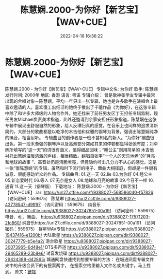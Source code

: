 ﻿---
title: 陈慧娴.2000-为你好【新艺宝】【WAV+CUE】
date: 2022-04-16 16:36:22
categories: WAV车载音乐、镜像
tags: 国语流行
---
# 陈慧娴.2000-为你好【新艺宝】【WAV+CUE】

陈慧娴.2000 -
为你好【新艺宝】【WAV+CUE】
专辑中文名:
为你好
歌手: 陈慧娴
发行时间:
2000年
地区: 香港
语言: 粤语
专辑介绍：
曾是歌神张学友专辑中最常出现的合唱对象－陈慧娴，平均一年只出一张专辑，她也是许多歌手在演唱会上最喜欢邀请的人。喜欢慢工出细活的她终于推出了千禧作品《为你好》，在这张专辑中除了和许多大师级的人物合作外，她还找来了前任男友区丁玉担任专辑监制，现任男友Michael负责美术指道，此外还邀请到余家安担任形象指道，陈慧娴在这张专辑中展现出舒服自然的形象，给人反璞归真的感觉，在音乐上也同样的追求清新简约，大部分的歌曲都是以乾净的木吉他和优雅的钢琴为背景，强调出陈慧娴纯净的嗓音，相当耐听。
专辑曲目的创作者是一班不甚知名的新人。“为你好”编曲很出色，第一段末渐强的钢琴声以及高潮部分突如其来的停顿都显得张弛有度；刘卓辉所填写的“这一天”的词很有涵义，值得细品回味；“睡公主”则用简单的
木吉他衬托出慧娴温暖清澈的声线，相当精致。翻唱自张宇“一个人的天荒地老”的“月亮和地球的故事
”，高音处仍是清脆嘹亮，但竟隐约听出几分力不从心的感觉。这是一张“很陈慧娴”的专辑，虽然和时下流行的电子、舞曲大相径庭，但却是一件很有诚意、很能感动听众的作品。
专辑曲目:
01.这一天
02.lie
03.为你好
04.睡公主
05.新恋爱时代
06.等人
07.无奈是女人
08.地球和月亮的故事
09.今日不一样
10.通宵
11.这一天（钢琴版）
下载地址：
陈慧娴.2000 - 为你好【新艺宝】【WAV+CUE】.rar: https://url27.ctfile.com/f/9388027-568586040-f57826
（访问密码：559675）
陈慧琳
https://url27.ctfile.com/d/9388027-43778547-d9ff97
（访问密码：559675）
纯音乐
https://url27.ctfile.com/d/9388027-30247851-00a191
（访问密码：559675）
电音、dj,、舞曲、
https://u9388027.pipipan.com/dir/9388027-17571203-2fc860/
纯音乐https://url27.ctfile.com/d/9388027-30247851-00a191
（访问密码：559675）
群星WAV专辑
https://u9388027.pipipan.com/dir/9388027-19437416-e1200b/
大陆歌星
https://u9388027.pipipan.com/dir/9388027-30247779-b5e4a2/
港台歌星
https://u9388027.pipipan.com/dir/9388027-30073965-6d48e1/
DTS多声道
https://u9388027.pipipan.com/dir/9388027-29465289-23b8e6/
试音发烧碟
https://u9388027.pipipan.com/dir/9388027-29424388-d42865/
城通网盘快速找到想要专辑的方法：
在城通网盘专辑文件夹中的升级会员下的有搜索两字，
在搜索空格里输入文件名或关键字，马上找到。
原文：[链接](https://blog.sina.com.cn/s/blog_1647c7e7601030woy.html)